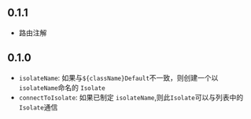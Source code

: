 
## 0.1.1
* 路由注解
## 0.1.0

* `isolateName`: 如果与`${className}Default`不一致，则创建一个以`isolateName`命名的 `Isolate`
* `connectToIsolate`: 如果已制定 `isolateName`,则此`Isolate`可以与列表中的`Isolate`通信
